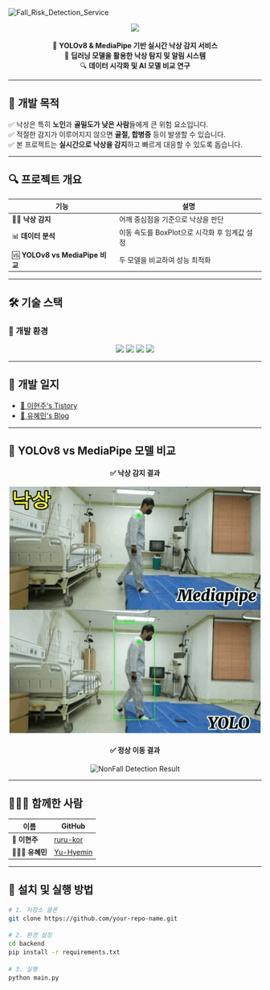 ![Fall_Risk_Detection_Service](https://capsule-render.vercel.app/api?type=waving&color=auto&height=300&section=header&text=Fall-Risk-Detection-Service&fontSize=45)

<div align="center">

<a href="https://git.io/typing-svg">
  <img src="https://readme-typing-svg.demolab.com?font=Fira+Code&pause=1000&color=F70C0C&background=E2FFE400&width=435&lines=%EC%8B%A4%EC%8B%9C%EA%B0%84+%EB%82%99%EC%83%81+%EA%B0%90%EC%A7%80+%EC%84%9C%EB%B9%84%EC%8A%A4;Real-time+Fall+Risk+Service" />
</a>

🔮 **YOLOv8 & MediaPipe 기반 실시간 낙상 감지 서비스**  
📡 **딥러닝 모델을 활용한 낙상 탐지 및 알림 시스템**  
🔍 **데이터 시각화 및 AI 모델 비교 연구**  

</div>

---

## 🎯 **개발 목적**
✅ 낙상은 특히 **노인**과 **골밀도가 낮은 사람**들에게 큰 위험 요소입니다.  
✅ 적절한 감지가 이루어지지 않으면 **골절, 합병증** 등이 발생할 수 있습니다.  
✅ 본 프로젝트는 **실시간으로 낙상을 감지**하고 빠르게 대응할 수 있도록 돕습니다.  

---

## 🔍 **프로젝트 개요**
| 기능 | 설명 |
|------|------|
| 🏃‍♂️ **낙상 감지** | 어깨 중심점을 기준으로 낙상을 판단 |
| 📊 **데이터 분석** | 이동 속도를 BoxPlot으로 시각화 후 임계값 설정 |
| 🆚 **YOLOv8 vs MediaPipe 비교** | 두 모델을 비교하여 성능 최적화 |

---

## 🛠️ **기술 스택**
### 📌 개발 환경
<div align="center">
  <img src="https://img.shields.io/badge/Python-3776AB?style=for-the-badge&logo=python&logoColor=white">
  <img src="https://img.shields.io/badge/OpenCV-5C3EE8?style=for-the-badge&logo=opencv&logoColor=white">
  <img src="https://img.shields.io/badge/YOLOv8-FF6F00?style=for-the-badge">
  <img src="https://img.shields.io/badge/Google_Colab-F9AB00?style=for-the-badge&logo=Google Colab&logoColor=white">
</div>

---

## 📓 **개발 일지**
- [📖 이현주's Tistory](https://so-fast.tistory.com/category/Project/%EB%82%99%EC%83%81)  
- [📖 유혜민's Blog](https://so-fast.tistory.com/entry/%EB%82%99%EC%83%81-%EA%B0%90%EC%A7%80-%ED%94%84%EB%A1%9C%EC%A0%9D%ED%8A%B8-2024%EB%85%84-12%EC%9B%94-16%EC%9D%BC%EC%9B%94)  

---

## 🎥 **YOLOv8 vs MediaPipe 모델 비교**
<div align="center">
  <h4>✅ 낙상 감지 결과</h4>
  <img src="Result%20video/Fall%20Result%20video.gif" alt="Fall Detection Result">
  
  <h4>✅ 정상 이동 결과</h4>
  <img src="Result%20video/NonFall%20Result%20video.gif" alt="NonFall Detection Result">
</div>

---

## 🧑‍🤝‍🧑 **함께한 사람**
| 이름 | GitHub |
|------|--------|
| 🦎 **이현주** | [ruru-kor](https://github.com/ruru-kor) |
| 🏃🏻‍♀️ **유혜민** | [Yu-Hyemin](https://github.com/Yu-Hyemin) |

---

## 🚀 **설치 및 실행 방법**
```bash
# 1. 저장소 클론
git clone https://github.com/your-repo-name.git

# 2. 환경 설정
cd backend
pip install -r requirements.txt

# 3. 실행
python main.py
